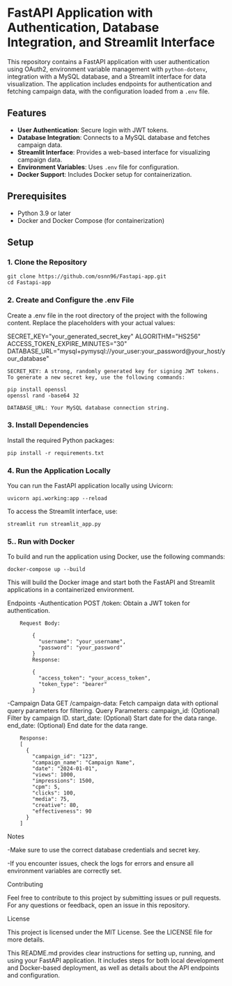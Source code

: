 # FastAPI Application with Authentication, Database Integration, and Streamlit Interface

This repository contains a FastAPI application with user authentication using OAuth2, environment variable management with `python-dotenv`, integration with a MySQL database, and a Streamlit interface for data visualization. The application includes endpoints for authentication and fetching campaign data, with the configuration loaded from a `.env` file.

## Features

- **User Authentication**: Secure login with JWT tokens.
- **Database Integration**: Connects to a MySQL database and fetches campaign data.
- **Streamlit Interface**: Provides a web-based interface for visualizing campaign data.
- **Environment Variables**: Uses `.env` file for configuration.
- **Docker Support**: Includes Docker setup for containerization.

## Prerequisites

- Python 3.9 or later
- Docker and Docker Compose (for containerization)

## Setup

### 1. Clone the Repository

    git clone https://github.com/osnn96/Fastapi-app.git
    cd Fastapi-app

### 2. Create and Configure the .env File
Create a .env file in the root directory of the project with the following content. Replace the placeholders with your actual values:

SECRET_KEY="your_generated_secret_key"
ALGORITHM="HS256"
ACCESS_TOKEN_EXPIRE_MINUTES="30"
DATABASE_URL="mysql+pymysql://your_user:your_password@your_host/your_database"

    SECRET_KEY: A strong, randomly generated key for signing JWT tokens. To generate a new secret key, use the following commands:
    
    pip install openssl
    openssl rand -base64 32

    DATABASE_URL: Your MySQL database connection string.

### 3. Install Dependencies
Install the required Python packages:

    pip install -r requirements.txt

### 4. Run the Application Locally
You can run the FastAPI application locally using Uvicorn:

    uvicorn api.working:app --reload

To access the Streamlit interface, use:

    streamlit run streamlit_app.py

### 5.. Run with Docker
To build and run the application using Docker, use the following commands:

    docker-compose up --build

This will build the Docker image and start both the FastAPI and Streamlit applications in a containerized environment.

Endpoints
-Authentication
    POST /token: Obtain a JWT token for authentication.

        Request Body:

            {
              "username": "your_username",
              "password": "your_password"
            }
            Response:
            
            {
              "access_token": "your_access_token",
              "token_type": "bearer"
            }

-Campaign Data
    GET /campaign-data: Fetch campaign data with optional query parameters for filtering.
        Query Parameters:
        campaign_id: (Optional) Filter by campaign ID.
        start_date: (Optional) Start date for the data range.
        end_date: (Optional) End date for the data range.

        Response:
        [
          {
            "campaign_id": "123",
            "campaign_name": "Campaign Name",
            "date": "2024-01-01",
            "views": 1000,
            "impressions": 1500,
            "cpm": 5,
            "clicks": 100,
            "media": 75,
            "creative": 80,
            "effectiveness": 90
          }
        ]

Notes

-Make sure to use the correct database credentials and secret key.

-If you encounter issues, check the logs for errors and ensure all environment variables are correctly set.

Contributing

Feel free to contribute to this project by submitting issues or pull requests. For any questions or feedback, open an issue in this repository.

License

This project is licensed under the MIT License. See the LICENSE file for more details.

This README.md provides clear instructions for setting up, running, and using your FastAPI application. It includes steps for both local development and Docker-based deployment, as well as details about the API endpoints and configuration.


